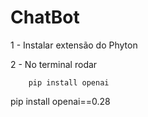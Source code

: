 # ChatBot

1 - Instalar extensão do Phyton

2 - No terminal rodar 
        
        pip install openai
pip install openai==0.28
